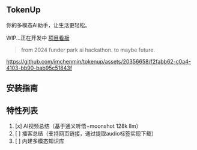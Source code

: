 ## TokenUp
你的多模态AI助手，让生活更轻松。

WIP...正在开发中
[项目看板](https://trello.com/b/Icuef1ga/)
> from 2024 funder park ai hackathon.
to maybe future.

https://github.com/imchenmin/tokenup/assets/20356658/f2fabb62-c0a4-4103-bb90-bab95c51843f

## 安装指南

## 特性列表
1. [x] AI视频总结（基于通义听悟+moonshot 128k llm）
2. [ ] 播客总结（支持网页链接，通过提取audio标签实现下载）
3. [ ] 内建多模态知识库
